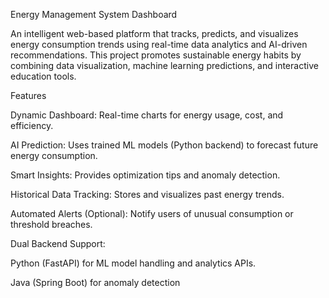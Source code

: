  Energy Management System Dashboard

An intelligent web-based platform that tracks, predicts, and visualizes energy consumption trends using real-time data analytics and AI-driven recommendations.
This project promotes sustainable energy habits by combining data visualization, machine learning predictions, and interactive education tools.

Features

 Dynamic Dashboard: Real-time charts for energy usage, cost, and efficiency.

 AI Prediction: Uses trained ML models (Python backend) to forecast future energy consumption.

 Smart Insights: Provides optimization tips and anomaly detection.

 Historical Data Tracking: Stores and visualizes past energy trends.

 Automated Alerts (Optional): Notify users of unusual consumption or threshold breaches.

 Dual Backend Support:

Python (FastAPI) for ML model handling and analytics APIs.

Java (Spring Boot) for anomaly detection
